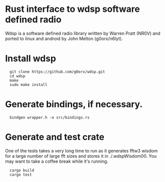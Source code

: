 # Rust interface to wdsp software defined radio
Wdsp is a software defined radio library written by Warren Pratt (NR0V) and ported to linux and android by John Melton (g0orx/n6lyt).
# Install wdsp
```
  git clone https://github.com/g0orx/wdsp.git
  cd wdsp
  make
  sudo make install
```
# Generate bindings, if necessary.
```
  bindgen wrapper.h -o src/bindings.rs
```
# Generate and test crate
One of the tests takes a very long time to run as it generates fftw3 wisdom for a large number of large fft sizes
and stores it in ./.wdspWisdom00.  You may want to take a coffee break while it's running.
```
  cargo build
  cargo test
```	
